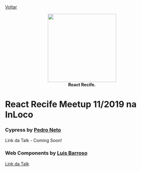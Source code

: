 [Voltar](#README.md)

<p align="center">
  <img src="https://i.imgur.com/SQQfeHg.png" height="224" /><br/>
  <span><b>React Recife.</b></span><br/>
</p>
  
# React Recife Meetup 11/2019 na InLoco

### Cypress by [Pedro Neto](https://www.linkedin.com/in/pedrojsn96/)

Link da Talk - Coming Soon!

### Web Components by [Luis Barroso](https://www.linkedin.com/in/luis-barroso-9a0508129/)

[Link da Talk](https://drive.google.com/open?id=1dEwhqA46tMPuVMWpd1U5Y82oEOP3yidP)